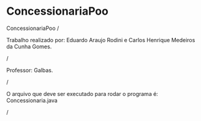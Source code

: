 # ConcessionariaPoo
ConcessionariaPoo
/

Trabalho realizado por: Eduardo Araujo Rodini e Carlos Henrique Medeiros da Cunha Gomes.

/

Professor: Galbas.

/

O arquivo que deve ser executado para rodar o programa é: Concessionaria.java

/
